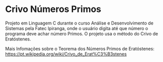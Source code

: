 # Crivo Números Primos

Projeto em Linguagem C durante o curso Análise e Desenvolvimento de Sistemas pela Fatec Ipiranga, onde o usuário digita até que número o programa deve achar número Primos. O projeto usa o método do Crivo de Eratóstenes.

Mais Infomações sobre o Teorema dos Números Primos de Eratóstenes: https://pt.wikipedia.org/wiki/Crivo_de_Erat%C3%B3stenes